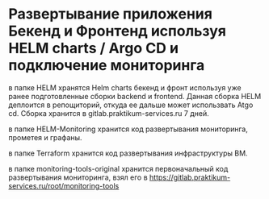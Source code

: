 # Развертывание приложения Бекенд и Фронтенд используя HELM charts / Argo CD и подключение мониторинга
    
в папке HELM хранятся Helm charts бекенд и фронт используя уже ранее подготовленные сборки backend и frontend. Данная сборка HELM деплоится в репощиторий, откуда ее дальше может использвать Atgo cd. Сборка хранится в gitlab.praktikum-services.ru 7 дней.

в папке HELM-Monitoring хранится код развертывания мониторинга, прометея и графаны.

в папке Terraform хранится код развертывания инфраструктуры ВМ.

в папке monitoring-tools-original хранится первоначальный код развертывания мониторинга, взял его в https://gitlab.praktikum-services.ru/root/monitoring-tools
